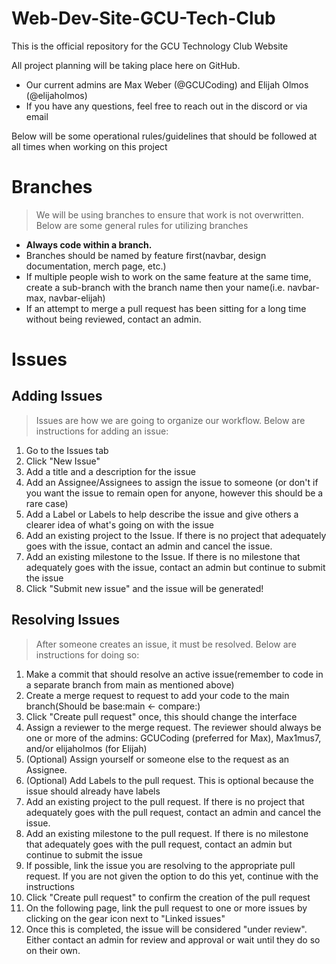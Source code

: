 # Web-Dev-Site-GCU-Tech-Club

This is the official repository for the GCU Technology Club Website

All project planning will be taking place here on GitHub.
- Our current admins are Max Weber (@GCUCoding) and Elijah Olmos (@elijaholmos)
- If you have any questions, feel free to reach out in the discord or via email

Below will be some operational rules/guidelines that should be followed at all times when working on this project

# Branches
> We will be using branches to ensure that work is not overwritten. Below are some general rules for utilizing branches
- **Always code within a branch.**
- Branches should be named by feature first(navbar, design documentation, merch page, etc.)
- If multiple people wish to work on the same feature at the same time, create a sub-branch with the branch name then your name(i.e. navbar-max, navbar-elijah)
- If an attempt to merge a pull request has been sitting for a long time without being reviewed, contact an admin.

# Issues

## Adding Issues

> Issues are how we are going to organize our workflow. Below are instructions for adding an issue:
1. Go to the Issues tab
2. Click "New Issue"
3. Add a title and a description for the issue
4. Add an Assignee/Assignees to assign the issue to someone (or don't if you want the issue to remain open for anyone, however this should be a rare case)
5. Add a Label or Labels to help describe the issue and give others a clearer idea of what's going on with the issue
6. Add an existing project to the Issue. If there is no project that adequately goes with the issue, contact an admin and cancel the issue.
7. Add an existing milestone to the Issue. If there is no milestone that adequately goes with the issue, contact an admin but continue to submit the issue
8. Click "Submit new issue" and the issue will be generated!

## Resolving Issues

> After someone creates an issue, it must be resolved. Below are instructions for doing so:

1. Make a commit that should resolve an active issue(remember to code in a separate branch from main as mentioned above)
2. Create a merge request to request to add your code to the main branch(Should be base:main <- compare:<your branch>)
3. Click "Create pull request" once, this should change the interface
4. Assign a reviewer to the merge request. The reviewer should always be one or more of the admins: GCUCoding (preferred for Max), Max1mus7, and/or elijaholmos (for Elijah)
5. (Optional) Assign yourself or someone else to the request as an Assignee. 
6. (Optional) Add Labels to the pull request. This is optional because the issue should already have labels
6. Add an existing project to the pull request. If there is no project that adequately goes with the pull request, contact an admin and cancel the issue.
7. Add an existing milestone to the pull request. If there is no milestone that adequately goes with the pull request, contact an admin but continue to submit the issue
8. If possible, link the issue you are resolving to the appropriate pull request. If you are not given the option to do this yet, continue with the instructions
9. Click "Create pull request" to confirm the creation of the pull request
10. On the following page, link the pull request to one or more issues by clicking on the gear icon next to "Linked issues"
11. Once this is completed, the issue will be considered "under review". Either contact an admin for review and approval or wait until they do so on their own.
